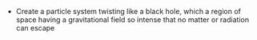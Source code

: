 - Create a particle system twisting like a black hole, which a region of space having a gravitational field so intense that no matter or radiation can escape
